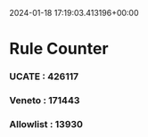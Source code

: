 2024-01-18 17:19:03.413196+00:00
# Rule Counter 
 ### UCATE : 426117

 ### Veneto : 171443

 ### Allowlist : 13930